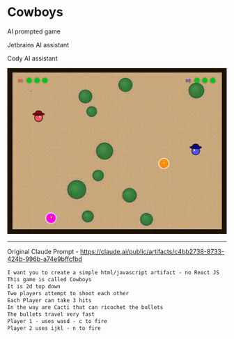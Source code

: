 # Cowboys

AI prompted game

Jetbrains AI assistant

Cody AI assistant

![Cowboys Game](cowboys.gif)

---

Original Claude Prompt - https://claude.ai/public/artifacts/c4bb2738-8733-424b-996b-a74e9bffcfbd

```
I want you to create a simple html/javascript artifact - no React JS
This game is called Cowboys 
It is 2d top down 
Two players attempt to shoot each other 
Each Player can take 3 hits
In the way are Cacti that can ricochet the bullets
The bullets travel very fast
Player 1 - uses wasd - c to fire
Player 2 uses ijkl - n to fire
```

